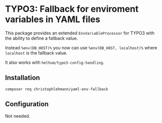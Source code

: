 # TYPO3: Fallback for enviroment variables in YAML files

This package provides an extended `EnvVariableProcessor` for TYPO3 with the ability to define a fallback value.

Instead `%env(DB_HOST)%` you now can use `%env(DB_HOST, localhost)%` where `localhost` is the fallback value.

It also works with `helhum/typo3-config-handling`.

## Installation

```shell
composer req christophlehmann/yaml-env-fallback
```

## Configuration

Not needed.
